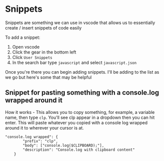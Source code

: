 # Snippets

Snippets are something we can use in vscode that allows us to essentially create / insert
snippets of code easily

To add a snippet:
1. Open vscode
2. Click the gear in the bottom left
3. Click `User Snippets`
4. In the search bar type `javascript` and select `javascript.json`

Once you're there you can begin adding snippets. I'll be adding to the list as we go
but here's some that may be helpful

## Snippet for pasting something with a console.log wrapped around it
How it works - This allows you to copy something, for example, a variable name, then
type `clp`. You'll see clp appear in a dropdown then you can hit enter. This will paste
whatever you copied with a console log wrapped around it to wherever your cursor is at.
```
"console.log wrapped": {
		"prefix": "clp",
		"body": ["console.log($CLIPBOARD);"],
		"description": "Console.log with clipboard content"
	}
```
